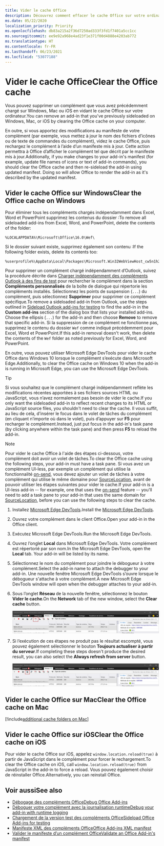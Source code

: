 ```yaml
---
title: Vider le cache Office
description: Découvrez comment effacer le cache Office sur votre ordinateur.
ms.date: 05/22/2020
localization_priority: Priority
ms.openlocfilehash: db83a215a2f36d7250ad333f3fd1f7401a5cc1cc
ms.sourcegitcommit: ee9e92a968e4ad23f1e371f00d4888e4203ab772
ms.translationtype: HT
ms.contentlocale: fr-FR
ms.lasthandoff: 06/23/2021
ms.locfileid: "53077188"
---
```

# <a name="clear-the-office-cache"></a><span data-ttu-id="328bc-103">Vider le cache Office</span><span class="sxs-lookup"><span data-stu-id="328bc-103">Clear the Office cache</span></span>

<span data-ttu-id="328bc-104">Vous pouvez supprimer un complément que vous avez précédemment chargé sur Windows, Mac ou iOS en vidant le cache Office sur votre ordinateur.</span><span class="sxs-lookup"><span data-stu-id="328bc-104">You can remove an add-in that you've previously sideloaded on Windows, Mac, or iOS by clearing the Office cache on your computer.</span></span>

<span data-ttu-id="328bc-p101">En outre, si vous apportez des modifications au manifeste de votre complément (par exemple, vous mettez à jour le nom des fichiers d’icônes ou de texte de commandes du complément), videz le cache Office, puis rechargez le complément à l’aide d’un manifeste mis à jour. Cette action permettra à Office d’afficher le complément tel que décrit par le manifeste mis à jour.</span><span class="sxs-lookup"><span data-stu-id="328bc-p101">Additionally, if you make changes to your add-in's manifest (for example, update file names of icons or text of add-in commands), you should clear the Office cache and then re-sideload the add-in using updated manifest. Doing so will allow Office to render the add-in as it's described by the updated manifest.</span></span>

## <a name="clear-the-office-cache-on-windows"></a><span data-ttu-id="328bc-107">Vider le cache Office sur Windows</span><span class="sxs-lookup"><span data-stu-id="328bc-107">Clear the Office cache on Windows</span></span>

<span data-ttu-id="328bc-108">Pour éliminer tous les compléments chargés indépendamment dans Excel, Word et PowerPoint supprimez les contenus du dossier :</span><span class="sxs-lookup"><span data-stu-id="328bc-108">To remove all sideloaded add-ins from Excel, Word, and PowerPoint, delete the contents of the folder:</span></span>

```
%LOCALAPPDATA%\Microsoft\Office\16.0\Wef\
```

<span data-ttu-id="328bc-109">Si le dossier suivant existe, supprimez également son contenu :</span><span class="sxs-lookup"><span data-stu-id="328bc-109">If the following folder exists, delete its contents too:</span></span>

```
%userprofile%\AppData\Local\Packages\Microsoft.Win32WebViewHost_cw5n1h2txyewy\AC\#!123\INetCache\
```

<span data-ttu-id="328bc-110">Pour supprimer un complément chargé indépendamment d’Outlook, suivez la procédure décrite dans [Charger indépendamment des compléments Outlook à des fins de test](../outlook/sideload-outlook-add-ins-for-testing.md) pour rechercher le complément dans la section **Compléments personnalisés** de la boîte de dialogue qui répertorie les compléments installés. Sélectionnez les points de suspension (`...`) du complément, puis sélectionnez **Supprimer** pour supprimer ce complément spécifique.</span><span class="sxs-lookup"><span data-stu-id="328bc-110">To remove a sideloaded add-in from Outlook, use the steps outlined in [Sideload Outlook add-ins for testing](../outlook/sideload-outlook-add-ins-for-testing.md) to find the add-in in the **Custom add-ins** section of the dialog box that lists your installed add-ins. Choose the ellipsis (`...`) for the add-in and then choose **Remove** to remove that specific add-in.</span></span> <span data-ttu-id="328bc-111">Si la suppression de ce complément ne fonctionne pas, supprimez le contenu du dossier `Wef` comme indiqué précédemment pour Excel, Word et PowerPoint.</span><span class="sxs-lookup"><span data-stu-id="328bc-111">If this add-in removal doesn't work, then delete the contents of the `Wef` folder as noted previously for Excel, Word, and PowerPoint.</span></span>

<span data-ttu-id="328bc-112">En outre, vous pouvez utiliser Microsoft Edge DevTools pour vider le cache Office dans Windows 10 lorsque le complément s’exécute dans Microsoft Edge.</span><span class="sxs-lookup"><span data-stu-id="328bc-112">Additionally, to clear the Office cache on Windows 10 when the add-in is running in Microsoft Edge, you can use the Microsoft Edge DevTools.</span></span>

> [!TIP]
> <span data-ttu-id="328bc-113">Si vous souhaitez que le complément chargé indépendamment reflète les modifications récentes apportées à ses fichiers sources HTML ou JavaScript, vous n’avez normalement pas besoin de vider le cache.</span><span class="sxs-lookup"><span data-stu-id="328bc-113">If you only want the sideloaded add-in to reflect recent changes to its HTML or JavaScript source files, you shouldn't need to clear the cache.</span></span> <span data-ttu-id="328bc-114">Il vous suffit, au lieu de cela, d’insérer le focus dans le volet de tâches du complément (en cliquant n’importe où dans le volet), puis d’appuyer sur **F5** pour recharger le complément.</span><span class="sxs-lookup"><span data-stu-id="328bc-114">Instead, just put focus in the add-in's task pane (by clicking anywhere within the task pane) and then press **F5** to reload the add-in.</span></span>

> [!NOTE]
> <span data-ttu-id="328bc-115">Pour vider le cache Office à l'aide des étapes ci-dessous, votre complément doit avoir un volet de tâches.</span><span class="sxs-lookup"><span data-stu-id="328bc-115">To clear the Office cache using the following steps, your add-in must have a task pane.</span></span> <span data-ttu-id="328bc-116">Si vous avez un complément UI-less, par exemple un complément qui utilise la fonctionnalité [on-send](../outlook/outlook-on-send-addins.md), vous devez ajouter un volet de tâches à votre complément qui utilise le même domaine pour [SourceLocation](../reference/manifest/sourcelocation.md), avant de pouvoir utiliser les étapes suivantes pour vider le cache.</span><span class="sxs-lookup"><span data-stu-id="328bc-116">If your add-in is a UI-less add-in -- for example, one that uses the [on-send](../outlook/outlook-on-send-addins.md) feature -- you'll need to add a task pane to your add-in that uses the same domain for [SourceLocation](../reference/manifest/sourcelocation.md), before you can use the following steps to clear the cache.</span></span>

1. <span data-ttu-id="328bc-117">Installez [Microsoft Edge DevTools](https://www.microsoft.com/p/microsoft-edge-devtools-preview/9mzbfrmz0mnj).</span><span class="sxs-lookup"><span data-stu-id="328bc-117">Install the [Microsoft Edge DevTools](https://www.microsoft.com/p/microsoft-edge-devtools-preview/9mzbfrmz0mnj).</span></span>

2. <span data-ttu-id="328bc-118">Ouvrez votre complément dans le client Office.</span><span class="sxs-lookup"><span data-stu-id="328bc-118">Open your add-in in the Office client.</span></span>

3. <span data-ttu-id="328bc-119">Exécutez Microsoft Edge DevTools.</span><span class="sxs-lookup"><span data-stu-id="328bc-119">Run the Microsoft Edge DevTools.</span></span>

4. <span data-ttu-id="328bc-120">Ouvrez l’onglet **Local** dans Microsoft Edge DevTools. Votre complément est répertorié par son nom.</span><span class="sxs-lookup"><span data-stu-id="328bc-120">In the Microsoft Edge DevTools, open the **Local** tab. Your add-in will be listed by its name.</span></span>

5. <span data-ttu-id="328bc-121">Sélectionnez le nom du complément pour joindre le débogueur à votre complément.</span><span class="sxs-lookup"><span data-stu-id="328bc-121">Select the add-in name to attach the debugger to your add-in.</span></span> <span data-ttu-id="328bc-122">Une nouvelle fenêtre Microsoft Edge DevTools s’ouvre lorsque le débogueur s'attache à votre complément.</span><span class="sxs-lookup"><span data-stu-id="328bc-122">A new Microsoft Edge DevTools window will open when the debugger attaches to your add-in.</span></span>

6. <span data-ttu-id="328bc-123">Sous l’onglet **Réseau** de la nouvelle fenêtre, sélectionnez le bouton **Vider le cache**.</span><span class="sxs-lookup"><span data-stu-id="328bc-123">On the **Network** tab of the new window, select the **Clear cache** button.</span></span>

    ![Capture d’écran Microsoft Edge DevTools avec le bouton Vider le cache mis en évidence.](../images/edge-devtools-clear-cache.png)

7. <span data-ttu-id="328bc-125">Si l’exécution de ces étapes ne produit pas le résultat escompté, vous pouvez également sélectionner le bouton **Toujours actualiser à partir du serveur**.</span><span class="sxs-lookup"><span data-stu-id="328bc-125">If completing these steps doesn't produce the desired result, you can also select the **Always refresh from server** button.</span></span>

    ![Capture d’écran Microsoft Edge DevTools avec le bouton Toujours actualiser à partir du serveur mis en évidence.](../images/edge-devtools-refresh-from-server.png)

## <a name="clear-the-office-cache-on-mac"></a><span data-ttu-id="328bc-127">Vider le cache Office sur Mac</span><span class="sxs-lookup"><span data-stu-id="328bc-127">Clear the Office cache on Mac</span></span>

[!include[additional cache folders on Mac](../includes/mac-cache-folders.md)]

## <a name="clear-the-office-cache-on-ios"></a><span data-ttu-id="328bc-128">Vider le cache Office sur iOS</span><span class="sxs-lookup"><span data-stu-id="328bc-128">Clear the Office cache on iOS</span></span>

<span data-ttu-id="328bc-129">Pour vider le cache Office sur iOS, appelez `window.location.reload(true)` à partir de JavaScript dans le complément pour forcer le rechargement.</span><span class="sxs-lookup"><span data-stu-id="328bc-129">To clear the Office cache on iOS, call `window.location.reload(true)` from JavaScript in the add-in to force a reload.</span></span> <span data-ttu-id="328bc-130">Vous pouvez également choisir de réinstaller Office.</span><span class="sxs-lookup"><span data-stu-id="328bc-130">Alternatively, you can reinstall Office.</span></span>

## <a name="see-also"></a><span data-ttu-id="328bc-131">Voir aussi</span><span class="sxs-lookup"><span data-stu-id="328bc-131">See also</span></span>

- [<span data-ttu-id="328bc-132">Débogage des compléments Office</span><span class="sxs-lookup"><span data-stu-id="328bc-132">Debug Office Add-ins</span></span>](debug-add-ins-using-f12-developer-tools-on-windows-10.md)
- [<span data-ttu-id="328bc-133">Déboguer votre complément avec la journalisation runtime</span><span class="sxs-lookup"><span data-stu-id="328bc-133">Debug your add-in with runtime logging</span></span>](runtime-logging.md)
- [<span data-ttu-id="328bc-134">Chargement de la version test des compléments Office</span><span class="sxs-lookup"><span data-stu-id="328bc-134">Sideload Office Add-ins for testing</span></span>](sideload-office-add-ins-for-testing.md)
- [<span data-ttu-id="328bc-135">Manifeste XML des compléments Office</span><span class="sxs-lookup"><span data-stu-id="328bc-135">Office Add-ins XML manifest</span></span>](../develop/add-in-manifests.md)
- [<span data-ttu-id="328bc-136">Valider le manifeste d’un complément Office</span><span class="sxs-lookup"><span data-stu-id="328bc-136">Validate an Office Add-in's manifest</span></span>](troubleshoot-manifest.md)

